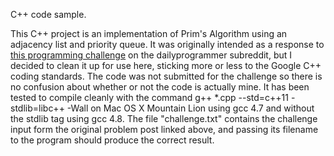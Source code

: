 C++ code sample.

This C++ project is an implementation of Prim's Algorithm using an adjacency list and priority queue.  It was originally intended as a response to [this programming challenge](http://www.reddit.com/r/dailyprogrammer/comments/20cydp/14042014_challenge_152_hard_minimum_spanning_tree/) on the dailyprogrammer subreddit, but I decided to clean it up for use here, sticking more or less to the Google C++ coding standards.  The code was not submitted for the challenge so there is no confusion about whether or not the code is actually mine.  It has been tested to compile cleanly with the command g++ *.cpp --std=c++11 -stdlib=libc++ -Wall on Mac OS X Mountain Lion using gcc 4.7 and without the stdlib tag using gcc 4.8. The file "challenge.txt" contains the challenge input form the original problem post linked above, and passing its filename to the program should produce the correct result.